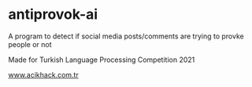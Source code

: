 # antiprovok-ai
A program to detect if social media posts/comments are trying to provke people or not

Made for Turkish Language Processing Competition 2021

www.acikhack.com.tr
